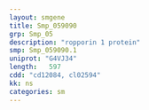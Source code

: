 ```yaml
---
layout: smgene
title: Smp_059090
grp: Smp_05
description: "ropporin 1 protein"
smp: Smp_059090.1
uniprot: "G4VJ34"
length:   597
cdd: "cd12084, cl02594"
kk: ns
categories: sm
---
```

